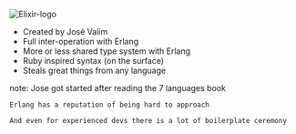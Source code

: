 ![Elixir-logo](resources/elixir-logo-3.png)

* Created by José Valim
* Full inter-operation with Erlang
* More or less shared type system with Erlang
* Ruby inspired syntax (on the surface)
* Steals great things from any language

note:
    Jose got started after reading the 7 languages book

    Erlang has a reputation of being hard to approach

    And even for experienced devs there is a lot of boilerplate ceremony
